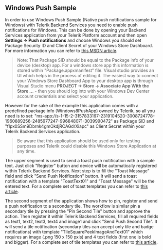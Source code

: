Windows Push Sample
-------------------

In order to use Windows Push Sample (Native push notifications sample for Windows) with Telerik Backend Services you need to enable push notifications for Windows. This can be done by opening your Backend Services application from your Telerik Platform account and then open **Settings -> Push notifications** and choose Windows you should set Package Security ID and Client Secret of your Windows Store Dashboard. For more information you can refer to [this MSDN article](http://msdn.microsoft.com/en-us/library/windows/apps/hh913756.aspx).

> Note: That Package SID should be equal to the Package info of your device (desktop) app. For a windows store app this information is stored within "Package.appxmanifest" file. Visual studio provides an UI which helps in the process of editing it. The easiest way to connect your Windows Store Dashboard App to your desktop app is through Visual Studio menu **PROJECT -> Store -> Associate App With the Store ...** - then you should log into with your Windows Dev Center account credentials and select your application.

However for the sake of the example this application comes with a predefined package info (Windows8PushApp) owned by Telerik, so all you need is to set: "ms-app://s-1-15-2-3157833167-2319104520-3008724778-1960889256-2485977247-996848071-3039990472" as Package SID and "fIpx0SSm9Dbrnk4gmOkdjRCAGdrXiapc" as Client Secret within your Telerik Backend Services application. 

> Be aware that this application should be used only for testing purposes and Telerik could disable this Windows Store Application at any time.

The upper segment is used to send a toast push notification with a sample text. Just click "Register" button and device will be automatically registered within Telerik Backend Services. Next step is to fill the "Toast Message" field and click "Send Push Notification" button. It will send a toast notification with a template "ToastText01" and "Toast Message" will be the entered text. For a complete set of toast templates you can refer to [this article](http://msdn.microsoft.com/en-us/library/windows/apps/hh761494.aspx).

The second segment of the application shows how to pin, register and send a push notification to a secondary tile.
The workflow is similar pin a secondary tile by pressing the "Pin Second Tile" button and approve the action. Then register it within Telerik Backend Services, fill all required fields as text1, text2, text3, text4 and image1 and click "Send Push Second Tile". It will send a tile notification (secondary tiles can accept only tile and badge notifications) with template "TileSquarePeekImageAndText01" which requires an image (.png 150 x 150 pxls) and 4 text fields (first one is bold and bigger). For a complete set of tile templates you can refer to [this article](http://msdn.microsoft.com/en-us/library/windows/apps/hh761491.aspx).